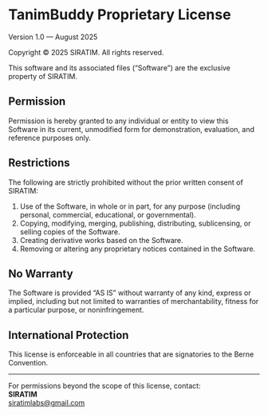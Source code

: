 # TanimBuddy Proprietary License
Version 1.0 — August 2025

Copyright © 2025 SIRATIM. All rights reserved.

This software and its associated files (“Software”) are the exclusive property of SIRATIM.

## Permission
Permission is hereby granted to any individual or entity to view this Software in its current, unmodified form for demonstration, evaluation, and reference purposes only.

## Restrictions
The following are strictly prohibited without the prior written consent of SIRATIM:
1. Use of the Software, in whole or in part, for any purpose (including personal, commercial, educational, or governmental).
2. Copying, modifying, merging, publishing, distributing, sublicensing, or selling copies of the Software.
3. Creating derivative works based on the Software.
4. Removing or altering any proprietary notices contained in the Software.

## No Warranty
The Software is provided “AS IS” without warranty of any kind, express or implied, including but not limited to warranties of merchantability, fitness for a particular purpose, or noninfringement.

## International Protection
This license is enforceable in all countries that are signatories to the Berne Convention.

---

For permissions beyond the scope of this license, contact:  
**SIRATIM**  
siratimlabs@gmail.com
